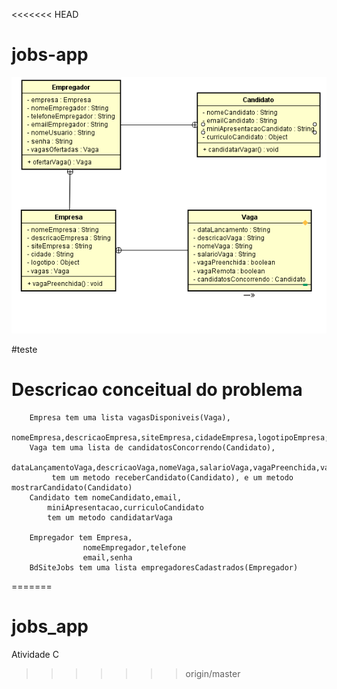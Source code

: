<<<<<<< HEAD

# jobs-app
![ScreenShot](jobs-app.png)

#teste
# Descricao conceitual do  problema



		Empresa tem uma lista vagasDisponiveis(Vaga), 
			nomeEmpresa,descricaoEmpresa,siteEmpresa,cidadeEmpresa,logotipoEmpresa;
		Vaga tem uma lista de candidatosConcorrendo(Candidato),
			 dataLançamentoVaga,descricaoVaga,nomeVaga,salarioVaga,vagaPreenchida,vagaRemota
			 tem um metodo receberCandidato(Candidato), e um metodo mostrarCandidato(Candidato)
		Candidato tem nomeCandidato,email,
			miniApresentacao,curriculoCandidato
			tem um metodo candidatarVaga
		
		Empregador tem Empresa, 
					nomeEmpregador,telefone
					email,senha
		BdSiteJobs tem uma lista empregadoresCadastrados(Empregador)
		
							 	

=======
# jobs_app
Atividade C
>>>>>>> origin/master
